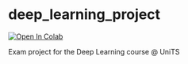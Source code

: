 # deep_learning_project
[![Open In Colab](https://colab.research.google.com/assets/colab-badge.svg)](https://colab.research.google.com/github/peiva-git/deep_learning_project/blob/main/deep_learning_project.ipynb)


Exam project for the Deep Learning course @ UniTS
